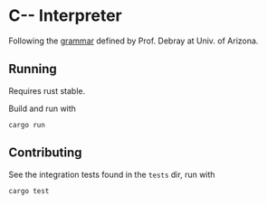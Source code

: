 C-- Interpreter
===============

Following the [grammar](https://www2.cs.arizona.edu/~debray/Teaching/CSc453/DOCS/cminusminusspec.html) defined by Prof. Debray at Univ. of Arizona.


## Running
Requires rust stable.

Build and run with

    cargo run


## Contributing
See the integration tests found in the `tests` dir, run with

    cargo test

